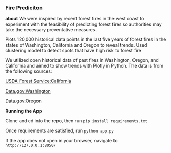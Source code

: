 <h3> Fire Prediciton </h3>

<strong> about </strong>
We were inspired by recent forest fires in the west coast to experiment with the feasibility of predicting forest fires so authorities may take the necessary preventative measures.

Plots 120,000 historical data points in the last five years of forest fires in the states of Washington, California and Oregon to reveal trends. Used clustering model to detect spots that have high risk to forest fire

We utilized open historical data of past fires in Washington, Oregon, and California and aimed to show trends with Plotly in Python. The data is from the following sources:
  
<a href="https://fsapps.nwcg.gov/gisdata.php"> USDA Forest Service:California </a>

<a href="https://catalog.data.gov/dataset/tiger-line-shapefile-2016-state-washington-current-county-subdivision-state-based"> Data.gov:Washington </a>

<a href="https://catalog.data.gov/dataset/tiger-line-shapefile-2016-state-oregon-current-county-subdivision-state-based"> Data.gov:Oregon </a>


<strong> Running the App </strong>

Clone and cd into the repo, then run `pip install requirements.txt`

Once requirements are satisfied, run `python app.py`

If the app does not open in your browser, navigate to `http://127.0.0.1:8050/`
